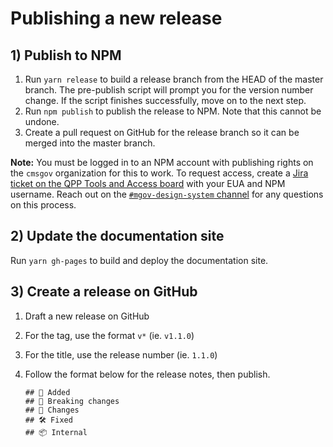 # Publishing a new release

## 1) Publish to NPM

1. Run `yarn release` to build a release branch from the HEAD of the master branch. The pre-publish script will prompt you for the version number change. If the script finishes successfully, move on to the next step.
2. Run `npm publish` to publish the release to NPM. Note that this cannot be undone.
3. Create a pull request on GitHub for the release branch so it can be merged into the master branch.

**Note:** You must be logged in to an NPM account with publishing rights on the `cmsgov` organization for this to work. To request access, create a [Jira ticket on the QPP Tools and Access board](https://jira.cms.gov/browse/QTA-847) with your EUA and NPM username. Reach out on the [`#mgov-design-system` channel](https://cmsgov.slack.com/archives/C010T7LE5RC) for any questions on this process.

## 2) Update the documentation site

Run `yarn gh-pages` to build and deploy the documentation site.

## 3) Create a release on GitHub

1. Draft a new release on GitHub
1. For the tag, use the format `v*` (ie. `v1.1.0`)
1. For the title, use the release number (ie. `1.1.0`)
1. Follow the format below for the release notes, then publish.

    ```
    ## 🚀 Added
    ## 🚨 Breaking changes
    ## 💅 Changes
    ## 🛠 Fixed
    ## 📦 Internal
    ```
